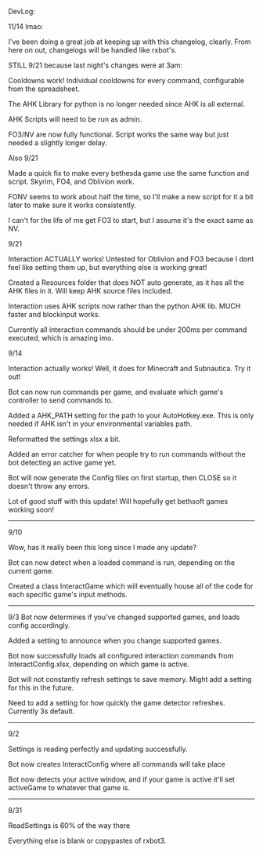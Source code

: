 
DevLog:

11/14 lmao:

I've been doing a great job at keeping up with this changelog, clearly.
From here on out, changelogs will be handled like rxbot's. 

STILL 9/21 because last night's changes were at 3am:

Cooldowns work! Individual cooldowns for every command, configurable from the spreadsheet.

The AHK Library for python is no longer needed since AHK is all external.

AHK Scripts will need to be run as admin.

FO3/NV are now fully functional. Script works the same way but just needed a slightly longer delay.



Also 9/21

Made a quick fix to make every bethesda game use the same function and script. Skyrim, FO4, and Oblivion work.

FONV seems to work about half the time, so I'll make a new script for it a bit later to make sure it works consistently.

I can't for the life of me get FO3 to start, but I assume it's the exact same as NV.


9/21

Interaction ACTUALLY works! Untested for Oblivion and FO3 because I dont feel like setting them up, but everything else is working great!

Created a Resources folder that does NOT auto generate, as it has all the AHK files in it. Will keep AHK source files included.

Interaction uses AHK scripts now rather than the python AHK lib. MUCH faster and blockinput works.

Currently all interaction commands should be under 200ms per command executed, which is amazing imo.

9/14

Interaction actually works! Well, it does for Minecraft and Subnautica. Try it out!

Bot can now run commands per game, and evaluate which game's controller to send commands to.

Added a AHK_PATH setting for the path to your AutoHotkey.exe. This is only needed if AHK isn't in your environmental variables path.

Reformatted the settings xlsx a bit.

Added an error catcher for when people try to run commands without the bot detecting an active game yet.

Bot will now generate the Config files on first startup, then CLOSE so it doesn't throw any errors.

Lot of good stuff with this update! Will hopefully get bethsoft games working soon!


------------
9/10

Wow, has it really been this long since I made any update?

Bot can now detect when a loaded command is run, depending on the current game.

Created a class InteractGame which will eventually house all of the code for each specific game's input methods.

------------
9/3
Bot now determines if you've changed supported games, and loads config accordingly.

Added a setting to announce when you change supported games.

Bot now successfully loads all configured interaction commands from InteractConfig.xlsx, depending on which game is active.

Bot will not constantly refresh settings to save memory. Might add a setting for this in the future.

Need to add a setting for how quickly the game detector refreshes. Currently 3s default.

------------
9/2

Settings is reading perfectly and updating successfully.

Bot now creates InteractConfig where all commands will take place

Bot now detects your active window, and if your game is active it'll set activeGame to whatever that game is.

------------
8/31

ReadSettings is 60% of the way there

Everything else is blank or copypastes of rxbot3.
